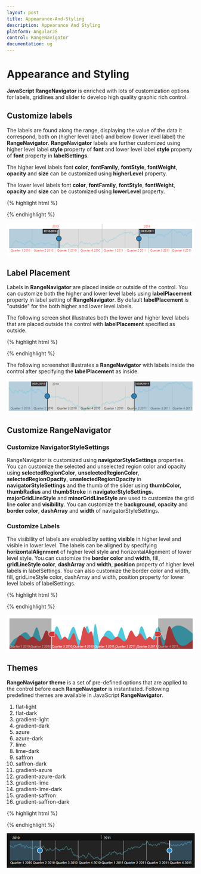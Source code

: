 ```yaml
---
layout: post
title: Appearance-And-Styling
description: Appearance And Styling
platform: AngularJS
control: RangeNavigator
documentation: ug
---
```


# Appearance and Styling

**JavaScript RangeNavigator** is enriched with lots of customization options for labels, gridlines and slider to develop high quality graphic rich control.

## Customize labels

The labels are found along the range, displaying the value of the data it correspond, both on (higher level label) and below (lower level label) the **RangeNavigator**. **RangeNavigator** labels are further customized using higher level label **style** property of **font** and lower level label **style** property of **font** property in **labelSettings**.

The higher level labels font **color**, **fontFamily**, **fontStyle**, **fontWeight**, **opacity** and **size** can be customized using **higherLevel** property.

The lower level labels font **color**, **fontFamily**, **fontStyle**, **fontWeight**, **opacity** and **size** can be customized using **lowerLevel** property.

{% highlight html %}

<html xmlns="http://www.w3.org/1999/xhtml" lang="en" ng-app="RangeApp">
    <head>
        <title>Essential Studio for AngularJS: RangeNavigator</title>
        <!--CSS and Script file References -->
    </head>
    <body ng-controller="RangeCtrl">
       <div id="rangecontainer">
       <ej-rangenavigator  e-labelsettings-higherlevel-style-font-color="#ff0000"
       e-labelsettings-higherLevel-style-font-style="normal" 
       e-labelsettings-higherLevel-style-font-weight="regular" 
       e-labelsettings-higherLevel-style-font-size="12px" 
       e-labelsettings-higherLevel-style-font-opacity="1" 
       e-labelsettings-lowerLevel-style-font-color="#ff0000" 
       e-labelsettings-lowerLevel-style-font-size="12px"  
       e-labelsettings-lowerLevel-style-font-opacity="1" 
       e-labelsettings-lowerLevel-style-font-style="normal" 
       e-labelsettings-lowerLevel-style-font-weight="normal">
       </ej-rangenavigator>
       </div>
    <script>
        angular.module('RangeApp', ['ejangular'])
        .controller('RangeCtrl', function ($scope) {
                });
    </script>
   </body>
</html>

  
{% endhighlight %}

![](Appearance-And-Styling_images/Appearance-And-Styling_img1.png) 


## Label Placement

Labels in **RangeNavigator** are placed inside or outside of the control. You can customize both the higher and lower level labels using **labelPlacement** property in label setting of **RangeNavigator**. By default **labelPlacement** is "outside" for the both higher and lower level labels.

The following screen shot illustrates both the lower and higher level labels that are placed outside the control with **labelPlacement** specified as outside.

{% highlight html %}
<html xmlns="http://www.w3.org/1999/xhtml" lang="en" ng-app="RangeApp">
    <head>
        <title>Essential Studio for AngularJS: RangeNavigator</title>
        <!--CSS and Script file References -->
    </head>
    <body ng-controller="RangeCtrl">
       <div id="rangecontainer">
       <ej-rangenavigator  e-labelsettings-higherlevel-labelplacement="inside"
       e-labelsettings-lowerlevel-labelPlacement="inside"></ej-rangenavigator>
       </div>
    <script>
        angular.module('RangeApp', ['ejangular'])
        .controller('RangeCtrl', function ($scope) {
                });
    </script>
   </body>
</html>

{% endhighlight %}


The following screenshot illustrates a **RangeNavigator** with labels inside the control after specifying the **labelPlacement** as inside.



![](Appearance-And-Styling_images/Appearance-And-Styling_img2.png) 

## Customize RangeNavigator

### Customize NavigatorStyleSettings

RangeNavigator is customized using **navigatorStyleSettings** properties. You can customize the selected and unselected region color and opacity using **selectedRegionColor**, **unselectedRegionColor**, **selectedRegionOpacity**, **unselectedRegionOpacity** in **navigatorStyleSettings** and the thumb of the slider using **thumbColor, thumbRadius** and **thumbStroke** in **navigatorStyleSettings.  majorGridLineStyle** and **minorGridLineStyle**  are used to customize the grid line **color** and **visibility**. You can customize the **background**, **opacity** and **border color**, **dashArray** and **width** of navigatorStyleSettings.

### Customize Labels

The visibility of labels are enabled by setting **visible** in higher level and visible in lower level. The labels can be aligned by specifying **horizontalAlignment** of higher level style and horizontalAlignment of lower level style. You can customize the **border color** and **width**, fill, **gridLineStyle color**, **dashArray** and **width**, **position** property of higher level labels in labelSettings. You can also customize the border color and width, fill, gridLineStyle color, dashArray and width, position property for lower level labels of labelSettings.

{% highlight html %}

 <html xmlns="http://www.w3.org/1999/xhtml" lang="en" ng-app="RangeApp">
    <head>
        <title>Essential Studio for AngularJS: RangeNavigator</title>
        <!--CSS and Script file References -->
    </head>
    <body ng-controller="RangeCtrl">
       <div id="rangecontainer">
       <ej-rangenavigator e-navigatorstylesettings-unselectedregioncolor="white" 
       e-navigatorstylesettings-selectedRegionColor="#5EABDE" 
       e-navigatorstylesettings-thumbColor="white"
       e-navigatorstylesettings-thumbRadius="10" 
       e-navigatorstylesettings-thumbStroke="#303030" 
       e-navigatorstylesettings-background="transparent" 
       e-navigatorstylesettings-border-color="black" 
       e-navigatorstylesettings-border-width="3" 
       e-navigatorstylesettings-majorGridLineStyle-color="transparent"
       e-navigatorstylesettings-minorGridLineStyle-color="transparent"
       e-labelsettings-higherLevel-style-font-color="black" 
       e-labelsettings-higherLevel-style-font-size="13px" 
       e-labelsettings-higherLevel-style-font-opacity="1"
       e-labelsettings-higherLevel-style-horizontalAlignment="left" 
       e-labelsettings-higherLevel-intervalType="years" 
       e-labelsettings-higherLevel-labelPlacement="inside"
       e-labelsettings-lowerLevel-style-font-color="black" 
       e-labelsettings-lowerLevel-style-font-size="12px" 
       e-labelsettings-lowerLevel-style-font-opacity="1" 
       e-labelsettings-lowerLevel-style-horizontalAlignment="center" 
       e-labelsettings-lowerLevel-intervalType="quarters" 
       e-labelsettings-lowerLevel-labelPlacement="inside">
       </ej-rangenavigator>
       </div>
    <script>
        angular.module('RangeApp', ['ejangular'])
        .controller('RangeCtrl', function ($scope) {
                });
    </script>
   </body>
</html>

{% endhighlight %}



![](Appearance-And-Styling_images/Appearance-And-Styling_img3.png) 

## Themes

**RangeNavigator** **theme** is a set of pre-defined options that are applied to the control before each **RangeNavigator** is instantiated. Following predefined themes are available in JavaScript **RangeNavigator**.

1. flat-light
2. flat-dark
3. gradient-light 
4. gradient-dark 
5. azure                      
6. azure-dark               
7. lime 
8. lime-dark
9. saffron
10. saffron-dark
11. gradient-azure
12. gradient-azure-dark
13. gradient-lime
14. gradient-lime-dark
15. gradient-saffron
16. gradient-saffron-dark

{% highlight html %}


<html xmlns="http://www.w3.org/1999/xhtml" lang="en" ng-app="RangeApp">
    <head>
        <title>Essential Studio for AngularJS: RangeNavigator</title>
        <!--CSS and Script file References -->
    </head>
    <body ng-controller="RangeCtrl">
       <div id="rangecontainer">
       <ej-rangenavigator e-theme="azuredark"></ej-rangenavigator>
         </div>
    <script>
        angular.module('RangeApp', ['ejangular'])
        .controller('RangeCtrl', function ($scope) {
                });
    </script>
   </body>
</html>


{% endhighlight %}



![](Appearance-And-Styling_images/Appearance-And-Styling_img4.png) 
